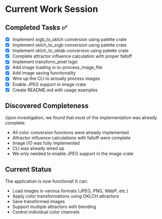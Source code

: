 # Current Work Session

## Completed Tasks ✅
- [x] Implement srgb_to_oklch conversion using palette crate
- [x] Implement oklch_to_srgb conversion using palette crate
- [x] Implement oklch_to_oklab conversion using palette crate
- [x] Complete attractor influence calculation with proper falloff
- [x] Implement transform_pixel logic
- [x] Add image loading in io::process_image_file
- [x] Add image saving functionality
- [x] Wire up the CLI to actually process images
- [x] Enable JPEG support in image crate
- [x] Create README.md with usage examples

## Discovered Completeness
Upon investigation, we found that most of the implementation was already complete:
- All color conversion functions were already implemented
- Attractor influence calculations with falloff were complete
- Image I/O was fully implemented
- CLI was already wired up
- We only needed to enable JPEG support in the image crate

## Current Status
The application is now functional! It can:
- Load images in various formats (JPEG, PNG, WebP, etc.)
- Apply color transformations using OKLCH attractors
- Save transformed images
- Support multiple attractors with blending
- Control individual color channels